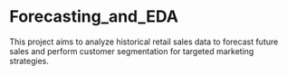 # Forecasting_and_EDA
This project aims to analyze historical retail sales data to forecast future sales and  perform customer segmentation for targeted marketing strategies.
